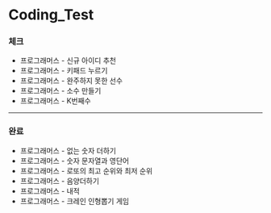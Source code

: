 # Coding_Test

### 체크
- 프로그래머스 - 신규 아이디 추천
- 프로그래머스 - 키패드 누르기
- 프로그래머스 - 완주하지 못한 선수
- 프로그래머스 - 소수 만들기
- 프로그래머스 - K번째수
---
### 완료
- 프로그래머스 - 없는 숫자 더하기
- 프로그래머스 - 숫자 문자열과 영단어
- 프로그래머스 - 로또의 최고 순위와 최저 순위
- 프로그래머스 - 음양더하기
- 프로그래머스 - 내적
- 프로그래머스 - 크레인 인형뽑기 게임
